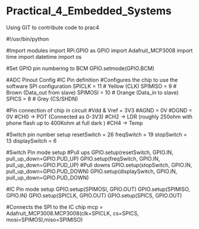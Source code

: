 # Practical_4_Embedded_Systems
Using GIT to contribute code to prac4

#!/usr/bin/python

#Import modules
import RPi.GPIO as GPIO
import Adafruit_MCP3008
import time
import datetime
import os

#Set GPIO pin numbering to BCM
GPIO.setmode(GPIO.BCM)

#ADC Pinout Config
#IC Pin definition
#Configures the chip to use the software SPI configuration
SPICLK = 11     # Yellow        (CLK)
SPIMISO = 9     # Brown         (Data_out from slave)
SPIMOSI = 10    # Orange        (Data_in to slave)
SPICS = 8       # Grey          (CS/SHDN)

#Pin connection of chip in circuit
#Vdd & Vref = 3V3
#AGND = 0V
#DGND = 0V
#CH0 -> POT (Connected as 0-3V3)
#CH2 -> LDR (roughly 250ohm with phone flash up to 400Kohm at full dark )
#CH4 -> Temp

#Switch pin number setup
resetSwitch = 26
freqSwitch = 19
stopSwitch = 13
displaySwitch = 6

#Switch Pin mode setup
#Pull ups
GPIO.setup(resetSwitch, GPIO.IN, pull_up_down=GPIO.PUD_UP)
GPIO.setup(freqSwitch, GPIO.IN, pull_up_down=GPIO.PUD_UP)
#Pull downs
GPIO.setup(stopSwitch, GPIO.IN, pull_up_down=GPIO.PUD_DOWN)
GPIO.setup(displaySwitch, GPIO.IN, pull_up_down=GPIO.PUD_DOWN)


#IC Pin mode setup
GPIO.setup(SPIMOSI, GPIO.OUT)
GPIO.setup(SPIMISO, GPIO.IN)
GPIO.setup(SPICLK, GPIO.OUT)
GPIO.setup(SPICS, GPIO.OUT)

#Connects the SPI to the IC chip
mcp = Adafruit_MCP3008.MCP3008(clk=SPICLK, cs=SPICS, mosi=SPIMOSI,miso=SPIMISO)
